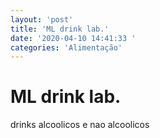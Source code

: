 ```yaml
---
layout: 'post'
title: 'ML drink lab.'
date: '2020-04-10 14:41:33 '
categories: 'Alimentação'
---
```


# ML drink lab.

drinks alcoolicos e nao alcoolicos 
